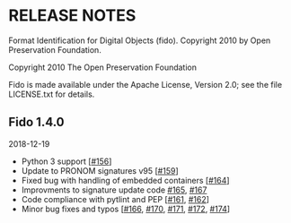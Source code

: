 RELEASE NOTES
=============
Format Identification for Digital Objects (fido).
Copyright 2010 by Open Preservation Foundation.

Copyright 2010 The Open Preservation Foundation

Fido is made available under the Apache License, Version 2.0; see the file
LICENSE.txt for details.

Fido 1.4.0
-------------
2018-12-19

- Python 3 support [[#156][]]
- Update to PRONOM signatures v95 [[#159][]]
- Fixed bug with handling of embedded containers [[#164][]]
- Improvments to signature update code [#165][], [#167][]
- Code compliance with pytlint and PEP [[#161][], [#162][]]
- Minor bug fixes and typos [[#166][], [#170][], [#171][], [#172][], [#174][]]

[#156]: https://github.com/openpreserve/fido/pull/156
[#159]: https://github.com/openpreserve/fido/pull/159
[#161]: https://github.com/openpreserve/fido/pull/161
[#162]: https://github.com/openpreserve/fido/pull/162
[#164]: https://github.com/openpreserve/fido/pull/164
[#165]: https://github.com/openpreserve/fido/pull/165
[#166]: https://github.com/openpreserve/fido/pull/166
[#167]: https://github.com/openpreserve/fido/pull/167
[#170]: https://github.com/openpreserve/fido/pull/170
[#171]: https://github.com/openpreserve/fido/pull/171
[#172]: https://github.com/openpreserve/fido/pull/172
[#174]: https://github.com/openpreserve/fido/pull/174
